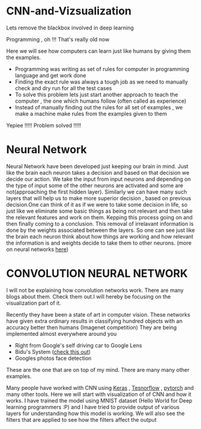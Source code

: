 # CNN-and-Vizsualization
Lets remove the blackbox involved in deep learning


Programming , oh !!!
That's really old now

Here we will see how computers can learn just like humans by giving them the examples. 
* Programming was writing as set of rules for computer in programming language and get work done
* Finding the exact rule was always a tough job as we need to manually check and dry run for all the test cases
* To solve this problem lets just start another approach to teach the computer , the one which humans follow (often called as experience)
* Instead of manually finding out the rules for all set of examples , we make a machine make rules from the examples given to them

Yepiee !!!!! Problem solved !!!!!

# Neural Network

Neural Network have been developed just keeping our brain in mind. Just like the brain each neuron takes a decision and based on that decision we decide our action. We take the input from input neurons and depending on the type of input some of the other neurons are activated and some are not(approaching the first hidden layer). Similarly we can have many such layers that will help us to make more superior decision , based on previous decision.One can think of it as if we were to take some decision in life, so just like we eliminate some basic things as being not relevant and then take the relevant features and work on them. Kepping this process going on and then finally coming to a conclusion. This removal of irrelavant information is done by the weights associated between the layers. So one can see just like the brain each neuron think about how things are working and how relevant the information is and weights decide to take them to other neurons. (more on neural networks [here](https://www.youtube.com/watch?v=aircAruvnKk))

# CONVOLUTION NEURAL NETWORK

I will not be explaining how convolution networks work. There are many blogs about them. Check them out.I will hereby be focusing on the visualization part of it.

Recently they have been a state of art in computer vision. These networks have given extra ordinary results in classifying hundred objects with an accuracy better then humans (Imagenet competition)
They are being implemented almost everywhere around you
- Right from Google's self driving car to Google Lens 
- Bidu's System ([check this out](https://www.youtube.com/watch?v=wr4rx0Spihs))
- Googles photos face detection

These are the one that are on top of my mind. There are many many other examples.

Many people have worked with CNN using [Keras](https://keras.io/) , [Tesnorflow](https://www.tensorflow.org/) , [pytorch](https://pytorch.org/) and many other tools. Here we will start with visualization of of CNN and how it works.
I have trained the model using MNIST dataset (Hello World for Deep learning programmers :P) and I have tried to provide output of various layers for understanding how this model is working. We will also see the filters that are applied to see how the filters affect the output

